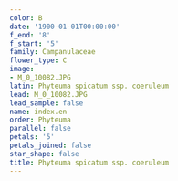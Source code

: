 ```yaml
---
color: B
date: '1900-01-01T00:00:00'
f_end: '8'
f_start: '5'
family: Campanulaceae
flower_type: C
image:
- M_0_10082.JPG
latin: Phyteuma spicatum ssp. coeruleum
lead: M_0_10082.JPG
lead_sample: false
name: index.en
order: Phyteuma
parallel: false
petals: '5'
petals_joined: false
star_shape: false
title: Phyteuma spicatum ssp. coeruleum
---
```

